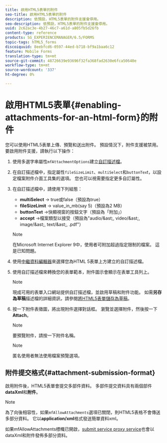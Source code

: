 ```yaml
---
title: 啟用HTML5表單的附件
seo-title: 啟用HTML5表單的附件
description: 依預設，HTML5表單的附件支援會停用。
seo-description: 依預設，HTML5表單的附件支援會停用。
uuid: 2c62ac3e-4b27-46c7-a61d-a805fb5d26fb
content-type: reference
products: SG_EXPERIENCEMANAGER/6.5/FORMS
topic-tags: hTML5_forms
discoiquuid: 8eebfcd6-0597-44ed-b718-bf9a1baa6c12
feature: Mobile Forms
translation-type: tm+mt
source-git-commit: 48726639e93696f32fa368fad2630e6fca50640e
workflow-type: tm+mt
source-wordcount: '337'
ht-degree: 0%

---
```



# 啟用HTML5表單{#enabling-attachments-for-an-html-form}的附件

您可以使用HTML5表單上傳、預覽和送出附件。 預設情況下，附件支援被禁用。 要啟用附件支援，請執行以下操作：

1. 使用多選字串屬性`mfAttachmentOptions`建立[自訂描述檔](/help/forms/using/custom-profile.md)。
1. 在自訂描述檔中，指定屬性`fileSizeLimit`、`multiSelect`和`buttonTex`t，以設定檔案附件介面工具集的選項。 您也可以視需要指定更多自訂屬性。

1. 在自訂描述檔中，請使用下列組態：

   * **multiSelect** -> true或false（預設為true）
   * **fileSizeLimit** -> value_in_mb(say 5)（預設為2 MB）
   * **buttonText** ->快顯視窗的按鈕文字（預設為「附加」）
   * **accept** ->檔案類型以接受（預設為&quot;audio/&amp;ast;, video/&amp;ast;, image/&amp;ast;, text/&amp;ast;, .pdf&quot;）

   >[!NOTE]
   >
   >在Microsoft Internet Explorer 9中，使用者可附加超過指定限制的檔案。 這是已知問題。

1. 使用[中繼資料編輯器](/help/forms/using/manage-form-metadata.md)來選擇您為HTML 5表單上方建立的自訂描述檔。
1. 使用自訂描述檔來轉換您的表單範本，附件圖示會顯示在表單工具列上。

   >[!NOTE]
   >
   >現成可用的表單入口網站提供自訂描述檔，並啟用草稿和附件功能。 如需&#x200B;**另存為草稿**&#x200B;描述檔的詳細資訊，請參閱[將HTML5表單儲存為草稿](/help/forms/using/saving-html5-form-draft.md)。

1. 按一下附件表徵圖，將出現附件選擇對話框。 瀏覽並選擇附件，然後按一下&#x200B;**Attach**。

   >[!NOTE]
   >
   >要預覽附件，請按一下附件名稱。

   >[!NOTE]
   >
   >匿名使用者無法使用檔案預覽選項。

## 附件提交格式{#attachment-submission-format}

啟用附件後，HTML5表單會提交多部件資料。 多部件提交資料具有兩個部件&#x200B;**dataXml**&#x200B;和&#x200B;**附件**。

>[!NOTE]
>
>為了向後相容性，如果`mfAllowAttachments`選項已關閉，則HTML5表格不會傳送多部分資料。 它以&#x200B;**application/xml**&#x200B;格式發送簡單資料xml。

如果mfAllowAttachments標幟已開啟，[submit service proxy service](/help/forms/using/service-proxy.md)也會以dataXml和附件發佈多部分資料。
